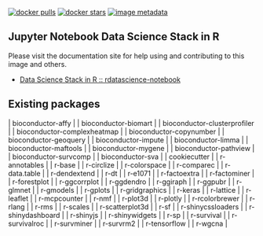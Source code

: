 [![docker pulls](https://img.shields.io/docker/pulls/choppydocker/rdatascience-notebook.svg)](https://hub.docker.com/choppydocker/rdatascience-notebook/) [![docker stars](https://img.shields.io/docker/stars/choppydocker/rdatascience-notebook.svg)](https://hub.docker.com/choppydocker/rdatascience-notebook/) [![image metadata](https://images.microbadger.com/badges/image/choppydocker/rdatascience-notebook.svg)](https://microbadger.com/images/choppydocker/rdatascience-notebook "choppydocker/rdatascience-notebook image metadata")

## Jupyter Notebook Data Science Stack in R

Please visit the documentation site for help using and contributing to this image and others.

- [Data Science Stack in R :: rdatascience-notebook](../README.md#rdatascience-notebook)

## Existing packages

| bioconductor-affy |
| bioconductor-biomart |
| bioconductor-clusterprofiler |
| bioconductor-complexheatmap |
| bioconductor-copynumber |
| bioconductor-geoquery |
| bioconductor-impute |
| bioconductor-limma |
| bioconductor-maftools |
| bioconductor-mygene |
| bioconductor-pathview |
| bioconductor-survcomp |
| bioconductor-sva |
| cookiecutter |
| r-annotables |
| r-base |
| r-circlize |
| r-colorspace |
| r-comparec |
| r-data.table |
| r-dendextend |
| r-dt |
| r-e1071 |
| r-factoextra |
| r-factominer |
| r-forestplot |
| r-ggcorrplot |
| r-ggdendro |
| r-ggiraph |
| r-ggpubr |
| r-glmnet |
| r-gmodels |
| r-gplots |
| r-gridgraphics |
| r-keras |
| r-lattice |
| r-leaflet |
| r-mcpcounter |
| r-nmf |
| r-plot3d |
| r-plotly |
| r-rcolorbrewer |
| r-rlang |
| r-rms |
| r-scales |
| r-scatterplot3d |
| r-sf |
| r-shinycssloaders |
| r-shinydashboard |
| r-shinyjs |
| r-shinywidgets |
| r-sp |
| r-survival |
| r-survivalroc |
| r-survminer |
| r-survrm2 |
| r-tensorflow |
| r-wgcna |
